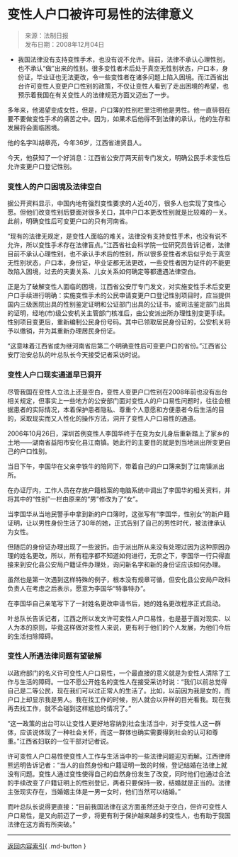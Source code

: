<!-- https://news.sohu.com/20081204/n261009555.shtml -->

# 变性人户口被许可易性的法律意义

> 来源：法制日报  
> 发布日期：2008年12月04日

- 我国法律没有支持变性手术，也没有说不允许。目前，法律不承认心理性别，也不承认“做”出来的性别。很多变性者术后处于真空无性别状态，户口本，身份证，毕业证也无法更改，令一些变性者在诸多问题上陷入困境。而江西省出台许可变性人变更户口性别的政策，不仅让变性人看到了走出困境的希望，也预示着我国在有关变性人的法律规范方面又迈出了一步。

多年来，他渴望变成女性，但是，户口簿的性别栏里注明他是男性。他一直徘徊在要不要做变性手术的痛苦之中。因为，如果术后他得不到法律的承认，他的生存和发展将会面临困境。

他的名字叫胡章亮，今年36岁，江西省进贤县人。

今天，他获知了一个好消息：江西省公安厅两天前专门发文，明确公民手术变性后允许变更户口登记性别。

### 变性人的户口困境及法律空白

据公开资料显示，中国内地有强烈变性要求的人近40万，很多人也实现了变性心愿。但他们改变性别后要面对很多关口，其中户口本更改性别就是比较难的一关。此前，明确变性后可变更户口的只有河南省。

“现有的法律无规定，是变性人面临的难关。法律没有支持变性手术，也没有说不允许，所以变性手术存在法律盲点。”江西省社会科学院一位研究员告诉记者，法律目前不承认心理性别，也不承认手术后的性别，所以很多变性者术后似乎处于真空无性别状态，户口本，身份证，毕业证都无法更改，一些变性者因为证件的不能更改陷入困境，过去的夫妻关系、儿女关系如何确定等都遭遇法律空白。

正是为了破解变性人面临的困境，江西省公安厅专门发文，对实施变性手术后变更户口手续进行明确：实施变性手术的公民申请变更户口登记性别项目时，应当提供国内三级医院出具的性别鉴定证明和公证部门出具的公证书，或司法鉴定部门出具的证明，经地(市)级公安机关主管部门核准后，由公安派出所办理性别变更手续。性别项目变更后，重新编制公民身份号码。其中已领取居民身份证的，公安机关将予以缴销，并为其重新办理居民身份证。

“这意味着江西省成为继河南省后第二个明确变性后可变更户口的省份。”江西省公安厅治安总队的叶总队长今天接受记者采访时说。

### 变性人户口现实通道早已洞开

尽管我国在变性人立法上还是空白，变性人变更户口性别在2008年前也没有出台相关规定，但事实上一些地方的公安部门面对变性人的户口易性问题时，往往会根据患者的实际情况，本着保护患者隐私、尊重个人意愿和方便患者今后生活的目的，采取现实而又人性化的操作方法，洞开了变性人户口易性的通道。

2006年10月26日，深圳首例变性人李国华终于在变为女儿身后重新踏上了家乡的土地——湖南省益阳市安化县江南镇。她此行的主要目的就是到当地派出所变更自己的户口性别。

当日下午，李国华在父亲李铁牛的陪同下，带着自己的户口簿来到了江南镇派出所。

在办证厅内，工作人员在存放户籍档案的电脑系统中调出了李国华的相关资料，并将其中的“性别”一栏由原来的“男”修改为了“女”。

当李国华从当地民警手中拿到新的户口簿时，这张写有“李国华，性别女”的新户籍证明，让以男性身份生活了30年的她，正式告别了自己的男性时代，被法律承认为女性。

但随后的身份证办理出现了一些波折。由于派出所从来没有处理过因为这种原因办理的姓名更改，所以，所有程序都不知道如何进行，无奈之下，李国华一行只得直接来到安化县公安局户籍证件办理处，询问新名字和新的身份证应该如何办理。

虽然也是第一次遇到这样特殊的例子，根本没有规章可循，但安化县公安局户政科负责人在考虑之后表示，愿意为李国华“特事特办”。

在李国华自己亲笔写下了一封姓名更改申请书后，她的姓名更改程序正式启动。

叶总队长告诉记者，江西之所以发文许可变性人户口易性，也是基于面对现实、以人为本的原则，毕竟这样做对变性人来说，更有利于他们的个人发展，为他们今后的生活扫除障碍。

### 变性人所遇法律问题有望破解

以政府部门的名义许可变性人户口易性，一个最直接的意义就是为变性人清除了工作与生活的障碍。一位不愿公开姓名的变性人在接受采访时说：“我们以前总觉得自己是二等公民，现在我们可以过正常人的生活了。比如，以前因为我是女的，而户口上却显示我是男人。我在找工作的时候，别人就会以异样的目光看我。现在我再去找工作，就不会碰到这样尴尬的情况了。”

“这一政策的出台可以让变性人更好地容纳到社会生活当中，对于变性人这一群体，应该说体现了一种社会关怀，而这一群体也确实需要得到社会的认可和尊重。”江西省妇联的一位干部对记者说。

许可变性人户口易性使变性人工作与生活当中的一些法律问题迎刃而解。江西律师熊远明告诉记者：“当人的自然身份和户籍证明一致的时候，登记结婚在法律上就没有问题。变性人通过变性使得自己的自然身份发生了改变，同时他们也通过合法的手续改变了户籍证明上的性别登记，两者只要保持一致，结婚就是正当的。法律主张现实存在，当婚姻主体是一男一女时，他们当然可以结婚。”

而叶总队长说得更直接：“目前我国法律在这方面虽然还处于空白，但许可变性人户口易性，是又向前迈了一步，将更有利于保护越来越多的变性人，也有助于我国法律在这方面有所突破。”

---

[返回内容索引](../coverage/index.md){ .md-button }
